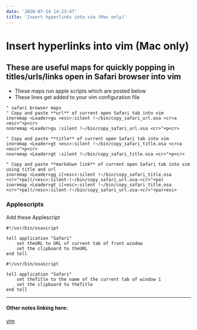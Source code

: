 ```yaml
---
date: '2020-07-14 14:23:47'
title: 'Insert hyperlinks into vim (Mac only)'
---
```

# Insert hyperlinks into vim (Mac only)

## These are useful maps for quickly popping in titles/urls/links open in Safari browser into vim

* These maps run apple scripts which are posted below
* These lines get added to your vim configuration file

```vim
" safari browser maps
" Copy and paste **url** of current open Safari tab into vim
inoremap <Leader>gu <esc>:silent !~/bin/copy_safari_url.osa <cr>a <esc>"+p<cr>
nnoremap <Leader>gu :silent !~/bin/copy_safari_url.osa <cr>"+p<cr>

" Copy and paste **title** of current open Safari tab into vim
inoremap <Leader>gt <esc>:silent !~/bin/copy_safari_title.osa <cr>a <esc>"+p<cr>
nnoremap <Leader>gt :silent !~/bin/copy_safari_title.osa <cr>"+p<cr>

" Copy and paste **markdown link** of current open Safari tab into vim using title and url
inoremap <Leader>gg i[<esc>:silent !~/bin/copy_safari_title.osa <cr>"+pa](/<esc>:silent-!~/bin/copy_safari_url.osa-<cr>"+pa)
inoremap <Leader>gt i[<esc>:silent !~/bin/copy_safari_title.osa <cr>"+pa](/<esc>:silent-!~/bin/copy_safari_url.osa-<cr>"+pa)<esc>
```

### Applescripts

Add these Applescript

```applescript
#!/usr/bin/osascript

tell application "Safari"
	set theURL to URL of current tab of front window
	set the clipboard to theURL
end tell
```

```applescript
#!/usr/bin/osascript

tell application "Safari"
	set theTitle to the name of the current tab of window 1
	set the clipboard to theTitle
end tell
```

---
#### Other notes linking here:

[vim](/vim)
